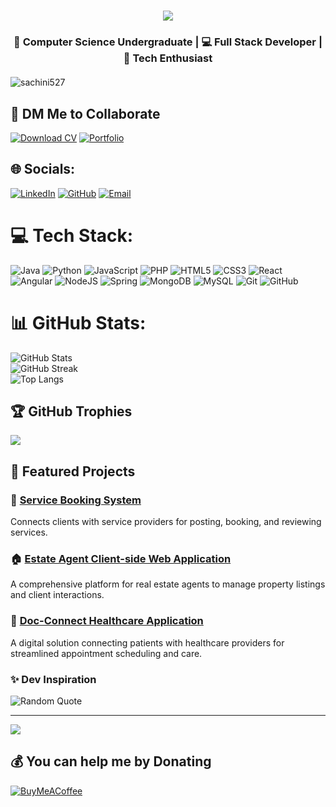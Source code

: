 <h1 align="center">
    <img src="https://readme-typing-svg.herokuapp.com/?font=Righteous&size=35&center=true&vCenter=true&width=500&height=70&duration=4000&lines=Hi+There!+👋;+I'm+Sachini+Peduruhewa!;" />
</h1>

<div align="center" style="margin: 20px 0">
  <h3>
    🌟 <strong>Computer Science Undergraduate</strong> | 
    💻 <strong>Full Stack Developer</strong> | 
    🚀 <strong>Tech Enthusiast</strong>
  </h3>
</div>

<p align="left"> <img src="https://komarev.com/ghpvc/?username=Sachini527&label=Profile%20views&color=0e75b6&style=flat" alt="sachini527" /> </p>

## 📩 DM Me to Collaborate
[![Download CV](https://img.shields.io/badge/Download_CV-FF5722?style=for-the-badge&logo=adobe-acrobat-reader&logoColor=white)](https://drive.google.com/drive/folders/1IHiUzSXBtz2nkxEhsDqve4ItIgAIk1CV) 
[![Portfolio](https://img.shields.io/badge/View_Portfolio-0077B5?style=for-the-badge&logo=internet-explorer&logoColor=white)](http://sachinipeduruhewa.me/)

## 🌐 Socials:
[![LinkedIn](https://img.shields.io/badge/LinkedIn-%230077B5.svg?logo=linkedin&logoColor=white)](https://www.linkedin.com/in/sachini-peduruhewa-784633292/) [![GitHub](https://img.shields.io/badge/GitHub-%23121011.svg?logo=github&logoColor=white)](https://github.com/Sachini527) [![Email](https://img.shields.io/badge/Email-D14836?logo=gmail&logoColor=white)](mailto:sachinipeduruhewa@gmail.com)

# 💻 Tech Stack:
![Java](https://img.shields.io/badge/java-%23ED8B00.svg?style=for-the-badge&logo=openjdk&logoColor=white) ![Python](https://img.shields.io/badge/python-3670A0?style=for-the-badge&logo=python&logoColor=ffdd54) ![JavaScript](https://img.shields.io/badge/javascript-%23323330.svg?style=for-the-badge&logo=javascript&logoColor=%23F7DF1E) ![PHP](https://img.shields.io/badge/php-%23777BB4.svg?style=for-the-badge&logo=php&logoColor=white) ![HTML5](https://img.shields.io/badge/html5-%23E34F26.svg?style=for-the-badge&logo=html5&logoColor=white) ![CSS3](https://img.shields.io/badge/css3-%231572B6.svg?style=for-the-badge&logo=css3&logoColor=white) ![React](https://img.shields.io/badge/react-%2320232a.svg?style=for-the-badge&logo=react&logoColor=%2361DAFB) ![Angular](https://img.shields.io/badge/angular-%23DD0031.svg?style=for-the-badge&logo=angular&logoColor=white) ![NodeJS](https://img.shields.io/badge/node.js-6DA55F?style=for-the-badge&logo=node.js&logoColor=white) ![Spring](https://img.shields.io/badge/spring-%236DB33F.svg?style=for-the-badge&logo=spring&logoColor=white) ![MongoDB](https://img.shields.io/badge/MongoDB-%234ea94b.svg?style=for-the-badge&logo=mongodb&logoColor=white) ![MySQL](https://img.shields.io/badge/mysql-4479A1.svg?style=for-the-badge&logo=mysql&logoColor=white) ![Git](https://img.shields.io/badge/git-%23F05033.svg?style=for-the-badge&logo=git&logoColor=white) ![GitHub](https://img.shields.io/badge/github-%23121011.svg?style=for-the-badge&logo=github&logoColor=white)

# 📊 GitHub Stats:
![GitHub Stats](https://github-readme-stats.vercel.app/api?username=Sachini527&theme=radical&hide_border=false&include_all_commits=true&count_private=true)</br>
![GitHub Streak](https://streak-stats.demolab.com?user=Sachini527&theme=radical&hide_border=false)</br>
![Top Langs](https://github-readme-stats.vercel.app/api/top-langs/?username=Sachini527&theme=radical&hide_border=false&layout=compact)<br>
<!-- ![Refresh Stats](https://github-readme-stats.vercel.app/api?username=Sachini527&count_private=true&show_icons=true) -->
## 🏆 GitHub Trophies
![](https://github-profile-trophy.vercel.app/?username=Sachini527&theme=radical&no-frame=false&no-bg=true&margin-w=4)

## 🚀 Featured Projects

### 🔧 [Service Booking System](https://github.com/Sachini527/Service-Booking-System)
Connects clients with service providers for posting, booking, and reviewing services.

### 🏠 [Estate Agent Client-side Web Application](https://github.com/Sachini527/Estate-Agent-Client-side-Web-Application)
A comprehensive platform for real estate agents to manage property listings and client interactions.

### 🌟 [Doc-Connect Healthcare Application](https://github.com/Sachini527/Doc-Connect-Healthcare-Application)
A digital solution connecting patients with healthcare providers for streamlined appointment scheduling and care.

### ✨ Dev Inspiration
![Random Quote](https://quotes-github-readme.vercel.app/api?type=horizontal&theme=radical)

---
[![](https://visitcount.itsvg.in/api?id=Sachini527&icon=0&color=0)](https://visitcount.itsvg.in)

## 💰 You can help me by Donating
[![BuyMeACoffee](https://img.shields.io/badge/Buy%20Me%20a%20Coffee-ffdd00?style=for-the-badge&logo=buy-me-a-coffee&logoColor=black)](https://buymeacoffee.com/sachinipedn) 

<!-- Proudly created with GPRM ( https://gprm.itsvg.in ) -->
